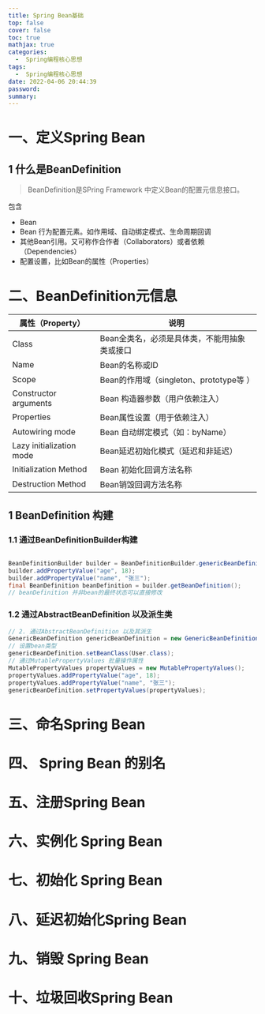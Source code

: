 ```yaml
---
title: Spring Bean基础
top: false
cover: false
toc: true
mathjax: true
categories:
  -  Spring编程核心思想
tags:
  -  Spring编程核心思想
date: 2022-04-06 20:44:39
password:
summary:
---
```


# 一、定义Spring Bean

## 1 什么是BeanDefinition

> BeanDefinition是SPring Framework 中定义Bean的配置元信息接口。

包含

* Bean
* Bean 行为配置元素。如作用域、自动绑定模式、生命周期回调
* 其他Bean引用。又可称作合作者（Collaborators）或者依赖（Dependencies）
* 配置设置，比如Bean的属性（Properties）



# 二、BeanDefinition元信息

| 属性（Property）         | 说明                                         |
| ------------------------ | -------------------------------------------- |
| Class                    | Bean全类名，必须是具体类，不能用抽象类或接口 |
| Name                     | Bean的名称或ID                               |
| Scope                    | Bean的作用域（singleton、prototype等 ）      |
| Constructor arguments    | Bean 构造器参数（用户依赖注入）              |
| Properties               | Bean属性设置（用于依赖注入）                 |
| Autowiring mode          | Bean 自动绑定模式（如：byName）              |
| Lazy initialization mode | Bean延迟初始化模式（延迟和非延迟）           |
| Initialization Method    | Bean 初始化回调方法名称                      |
| Destruction Method       | Bean销毁回调方法名称                         |

## 1 BeanDefinition 构建

### 1.1 通过BeanDefinitionBuilder构建

```java

BeanDefinitionBuilder builder = BeanDefinitionBuilder.genericBeanDefinition(User.class);
builder.addPropertyValue("age", 18);
builder.addPropertyValue("name", "张三");
final BeanDefinition beanDefinition = builder.getBeanDefinition();
// beanDefinition 并非bean的最终状态可以直接修改
```



### 1.2 通过AbstractBeanDefinition 以及派生类

```java
// 2. 通过AbstractBeanDefinition 以及其派生
GenericBeanDefinition genericBeanDefinition = new GenericBeanDefinition();
// 设置bean类型
genericBeanDefinition.setBeanClass(User.class);
// 通过MutablePropertyValues 批量操作属性
MutablePropertyValues propertyValues = new MutablePropertyValues();
propertyValues.addPropertyValue("age", 18);
propertyValues.addPropertyValue("name", "张三");
genericBeanDefinition.setPropertyValues(propertyValues);
```



# 三、命名Spring Bean

# 四、 Spring Bean 的别名

# 五、注册Spring Bean

# 六、实例化 Spring Bean

# 七、初始化 Spring Bean

# 八、延迟初始化Spring Bean

# 九、销毁 Spring Bean

# 十、垃圾回收Spring Bean
